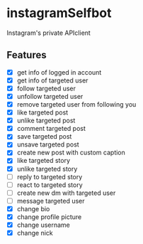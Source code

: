 # instagramSelfbot
Instagram's private APIclient

## Features
- [x] get info of logged in account
- [x] get info of targeted user
- [x] follow targeted user
- [x] unfollow targeted user
- [x] remove targeted user from following you
- [x] like targeted post
- [x] unlike targeted post
- [x] comment targeted post
- [x] save targeted post
- [x] unsave targeted post
- [x] create new post with custom caption
- [x] like targeted story
- [x] unlike targeted story
- [ ] reply to targeted story
- [ ] react to targeted story
- [ ] create new dm with targeted user
- [ ] message targeted user
- [x] change bio
- [x] change profile picture
- [x] change username
- [x] change nick
